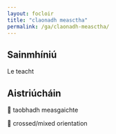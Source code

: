 ```yaml
---
layout: focloir
title: "claonadh measctha"
permalink: /ga/claonadh-measctha/
---
```


## Sainmhíniú

Le teacht

## Aistriúcháin

&#x1f3f4;&#xe0067;&#xe0062;&#xe0073;&#xe0063;&#xe0074;&#xe007f; taobhadh measgaichte

&#x1f3f4;&#xe0067;&#xe0062;&#xe0065;&#xe006e;&#xe0067;&#xe007f; crossed/mixed orientation